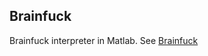 ## Brainfuck

Brainfuck interpreter in Matlab. See [Brainfuck](http://en.wikipedia.org/wiki/Brainfuck)

